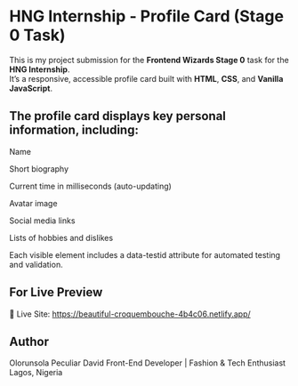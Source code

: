 #  HNG Internship - Profile Card (Stage 0 Task)

This is my project submission for the **Frontend Wizards Stage 0** task for the **HNG Internship**.  
It’s a responsive, accessible profile card built with **HTML**, **CSS**, and **Vanilla JavaScript**.

## The profile card displays key personal information, including:

Name

Short biography

Current time in milliseconds (auto-updating)

Avatar image

Social media links

Lists of hobbies and dislikes

Each visible element includes a data-testid attribute for automated testing and validation.




## For Live Preview

🔗 Live Site: https://beautiful-croquembouche-4b4c06.netlify.app/






## Author

Olorunsola Peculiar David
Front-End Developer | Fashion & Tech Enthusiast 
Lagos, Nigeria
